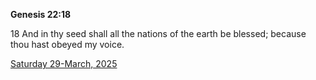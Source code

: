 **Genesis 22:18**

18 And in thy seed shall all the nations of the earth be blessed; because thou hast obeyed my voice.

[Saturday 29-March, 2025](https://getbible.net/kjv/Genesis/22/18)
